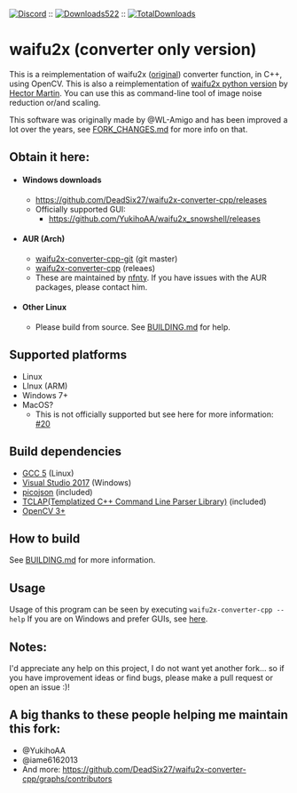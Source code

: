 
[![Discord](https://img.shields.io/badge/Discord-Join-blue.svg)](https://discord.gg/gAvufS2) :: [![Downloads522](https://img.shields.io/github/downloads/DeadSix27/waifu2x-converter-cpp/latest/total.svg)](https://github.com/DeadSix27/waifu2x-converter-cpp/releases) :: [![TotalDownloads](https://img.shields.io/github/downloads/DeadSix27/waifu2x-converter-cpp/total.svg)](https://github.com/DeadSix27/waifu2x-converter-cpp/releases)

# waifu2x (converter only version)

This is a reimplementation of waifu2x ([original](https://github.com/nagadomi/waifu2x)) converter function, in C++, using OpenCV.
This is also a reimplementation of [waifu2x python version](https://marcan.st/transf/waifu2x.py) by [Hector Martin](https://marcan.st/blog/).
You can use this as command-line tool of image noise reduction or/and scaling.

This software was originally made by @WL-Amigo and has been improved a lot over the years, see [FORK_CHANGES.md](FORK_CHANGES.md) for more info on that.

## Obtain it here:

- #### Windows downloads
  - https://github.com/DeadSix27/waifu2x-converter-cpp/releases
  - Officially supported GUI:
	  - https://github.com/YukihoAA/waifu2x_snowshell/releases

- #### AUR (Arch)
  - [waifu2x-converter-cpp-git](https://aur.archlinux.org/packages/waifu2x-converter-cpp-git/) (git master)
  - [waifu2x-converter-cpp](https://aur.archlinux.org/packages/waifu2x-converter-cpp/) (releaes)
  - These are maintained by [nfnty](https://aur.archlinux.org/account/nfnty). If you have issues with the AUR packages, please contact him.

- ####  Other Linux
	 - Please build from source. See [BUILDING.md](BUILDING.md) for help.

## Supported platforms

 - Linux
 - LInux (ARM)
 - Windows 7+  
 - MacOS?
   - This is not officially supported but see here for more information: [#20](https://github.com/DeadSix27/waifu2x-converter-cpp/issues/20)
 
## Build dependencies

 - [GCC 5](https://gcc.gnu.org/) (Linux)
 - [Visual Studio 2017](https://visualstudio.microsoft.com/downloads/) (Windows)
 - [picojson](https://github.com/kazuho/picojson) (included)
 - [TCLAP(Templatized C++ Command Line Parser Library)](http://tclap.sourceforge.net/) (included)
 - [OpenCV 3+](https://opencv.org/releases.html)

## How to build

See [BUILDING.md](BUILDING.md) for more information.

## Usage

Usage of this program can be seen by executing `waifu2x-converter-cpp --help`
If you are on Windows and prefer GUIs, see [here](#windows-downloads).

## Notes:

I'd appreciate any help on this project, I do not want yet another fork... so if you have improvement ideas or find bugs, please make a pull request or open an issue :)!

## A big thanks to these people helping me maintain this fork:

- @YukihoAA
- @iame6162013
- And more: https://github.com/DeadSix27/waifu2x-converter-cpp/graphs/contributors

